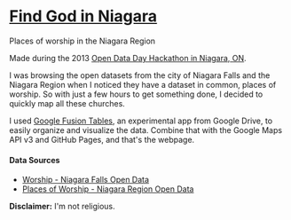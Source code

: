 [Find God in Niagara](http://dennisideler.com/find-god-in-niagara)
==================================================================

Places of worship in the Niagara Region

Made during the 2013 [Open Data Day Hackathon in Niagara, ON](http://opendata2013.softwareniagara.com/).

I was browsing the open datasets from the city of Niagara Falls and the Niagara
Region when I noticed they have a dataset in common, places of worship. So with
just a few hours to get something done, I decided to quickly map all these churches.

I used [Google Fusion Tables](http://tables.googlelabs.com), an experimental app
from Google Drive, to easily organize and visualize the data. Combine that with
the Google Maps API v3 and GitHub Pages, and that's the webpage.

#### Data Sources
- [Worship - Niagara Falls Open Data](http://www.niagarafalls.ca/services/open/data/187-worship.od)
- [Places of Worship - Niagara Region Open Data](http://niagaraodi.cloudapp.net/DataBrowser/Niagara%20Open%20Data/PlacesofWorship#param=NOFILTER--DataView--Results)

**Disclaimer:** I'm not religious.

